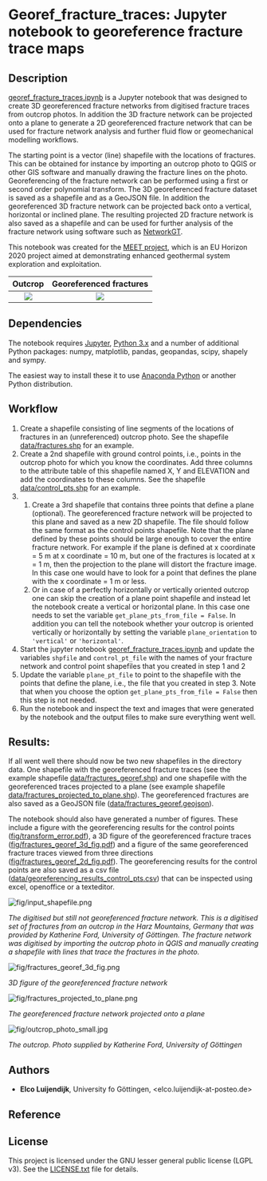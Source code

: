 # Georef_fracture_traces: Jupyter notebook to georeference fracture trace maps

## Description
[georef_fracture_traces.ipynb](georef_fracture_traces.ipynb) is a Jupyter notebook that was designed to create 3D georeferenced fracture networks from digitised fracture traces from outcrop photos. In addition the 3D fracture network can be projected onto a plane to generate a 2D georeferenced fracture network that can be used for fracture network analysis and further fluid flow or geomechanical modelling workflows. 

The starting point is a vector (line) shapefile with the locations of fractures. This can be obtained for instance by importing an outcrop photo to QGIS or other GIS software and manually drawing the fracture lines on the photo. Georeferencing of the fracture network can be performed using a first or second order polynomial transform. The 3D georeferenced fracture dataset is saved as a shapefile and as a GeoJSON file. In addition the georeferenced 3D fracture network can be projected back onto a vertical, horizontal or inclined plane. The resulting projected 2D fracture network is also saved as a shapefile and can be used for further analysis of the fracture network using software such as [NetworkGT](https://github.com/BjornNyberg/NetworkGT).

This notebook was created for the [MEET project](https://www.meet-h2020.com/), which is an EU Horizon 2020 project aimed at demonstrating enhanced geothermal system exploration and exploitation.


Outcrop                           |  Georeferenced fractures
:--------------------------------:|:-------------------------------------:
![](fig/outcrop_photo_small.jpg)  |  ![](fig/fractures_georef_3d_fig.png)


## Dependencies

The notebook requires [Jupyter](https://jupyter.org/), [Python 3.x](https://www.python.org/) and a number of additional Python packages: numpy, matplotlib, pandas, geopandas, scipy, shapely and sympy.

The easiest way to install these it to use [Anaconda Python](https://www.anaconda.com/products/individual) or another Python distribution.


## Workflow

1. Create a shapefile consisting of line segments of the locations of fractures in an (unreferenced) outcrop photo. See the shapefile [data/fractures.shp](data/fractures.shp) for an example.
2. Create a 2nd shapefile with ground control points, i.e., points in the outcrop photo for which you know the coordinates. Add three columns to the attribute table of this shapefile named X, Y and ELEVATION and add the coordinates to these columns. See the shapefile [data/control_pts.shp](data/control_pts.shp) for an example.
3. 
    1. Create a 3rd shapefile that contains three points that define a plane (optional). The georeferenced fracture network will be projected to this plane and saved as a new 2D shapefile. The file should follow the same format as the control points shapefile. Note that the plane defined by these points should be large enough to cover the entire fracture network. For example if the plane is defined at x coordinate = 5 m at x coordinate = 10 m, but one of the fractures is located at x = 1 m, then the projection to the plane will distort the fracture image. In this case one would have to look for a point that defines the plane with the x coordinate = 1 m or less.
    2. Or in case of a perfectly horizontally or vertically oriented outcrop one can skip the creation of a plane point shapefile and instead let the notebook create a vertical or horizontal plane. In this case one needs to set the variable ``get_plane_pts_from_file = False``. In addition you can tell the notebook whether your outcrop is oriented vertically or horizontally by setting the variable ``plane_orientation`` to ``'vertical'`` or ``'horizontal'``.
4. Start the jupyter notebook [georef_fracture_traces.ipynb](georef_fracture_traces.ipynb) and update the variables ``shpfile`` and ``control_pt_file`` with the names of your fracture network and control point shapefiles that you created in step 1 and 2
5. Update the variable ``plane_pt_file`` to point to the shapefile with the points that define the plane, i.e., the file that you created in step 3. Note that when you choose the option ``get_plane_pts_from_file = False`` then this step is not needed.
6. Run the notebook and inspect the text and images that were generated by the notebook and the output files to make sure everything went well.

## Results:

If all went well there should now be two new shapefiles in the directory data. One shapefile with the georeferenced fracture traces (see the example shapefile [data/fractures_georef.shp](data/fractures_georef.shp)) and one shapefile with the georeferenced traces projected to a plane (see example shapefile [data/fractures_projected_to_plane.shp](data/fractures_projected_to_plane.shp)). The georeferenced fractures are also saved as a GeoJSON file ([data/fractures_georef.geojson](data/fractures_georef.geojson)).

The notebook should also have generated a number of figures. These include a figure with the georeferencing results for the control points ([fig/transform_error.pdf](fig/transform_error.pdf)), a 3D figure of the georeferenced fracture traces ([fig/fractures_georef_3d_fig.pdf](fig/fractures_georef_3d_fig.pdf)) and a figure of the same georeferenced fracture traces viewed from three directions ([fig/fractures_georef_2d_fig.pdf](fig/fractures_georef_2d_fig.pdf)). The georeferencing results for the control points are also saved as a csv file ([data/georeferencing_results_control_pts.csv](data/georeferencing_results_control_pts.csv)) that can be inspected using excel, openoffice or a texteditor.


![fig/input_shapefile.png](fig/input_shapefile.png)

*The digitised but still not georeferenced fracture network. This is a digitised set of fractures from an outcrop in the Harz Mountains, Germany that was provided by Katherine Ford, University of Göttingen. The fracture network was digitised by importing the outcrop photo in QGIS and manually creating a shapefile with lines that trace the fractures in the photo.*

![fig/fractures_georef_3d_fig.png](fig/fractures_georef_3d_fig.png)

*3D figure of the georeferenced fracture network*

![fig/fractures_projected_to_plane.png](fig/fractures_projected_to_plane.png)

*The georeferenced fracture network projected onto a plane*


![fig/outcrop_photo_small.jpg](fig/outcrop_photo_small.jpg)

*The outcrop. Photo supplied by Katherine Ford, University of Göttingen*


## Authors
* **Elco Luijendijk**, University fo Göttingen, <elco.luijendijk-at-posteo.de>


## Reference


## License
This project is licensed under the GNU lesser general public license (LGPL v3). See the [LICENSE.txt](LICENSE.txt) file for details.

